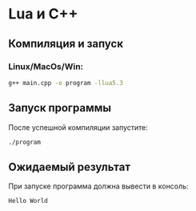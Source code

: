 # Lua и C++
## Компиляция и запуск
### Linux/MacOs/Win:
```bash
g++ main.cpp -o program -llua5.3
```
## Запуск программы
После успешной компиляции запустите:
```bash
./program
```
## Ожидаемый результат
При запуске программа должна вывести в консоль:
```
Hello World
```
